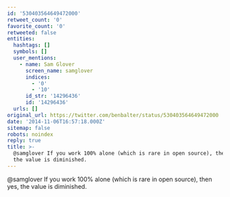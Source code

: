 ```yaml
---
id: '530403564649472000'
retweet_count: '0'
favorite_count: '0'
retweeted: false
entities:
  hashtags: []
  symbols: []
  user_mentions:
    - name: Sam Glover
      screen_name: samglover
      indices:
        - '0'
        - '10'
      id_str: '14296436'
      id: '14296436'
  urls: []
original_url: https://twitter.com/benbalter/status/530403564649472000
date: '2014-11-06T16:57:18.000Z'
sitemap: false
robots: noindex
reply: true
title: >-
  @samglover If you work 100% alone (which is rare in open source), then yes,
  the value is diminished.
---
```


@samglover If you work 100% alone (which is rare in open source), then yes, the value is diminished.
